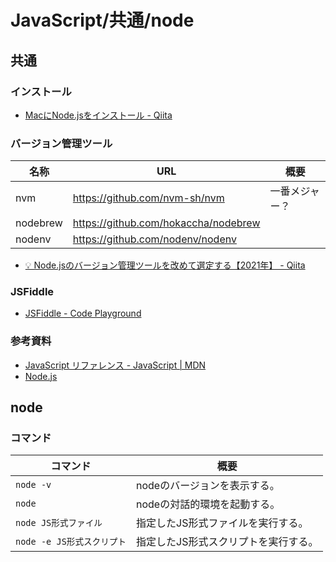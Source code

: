 # JavaScript/共通/node

## 共通

### インストール

- [MacにNode.jsをインストール - Qiita](https://qiita.com/kyosuke5_20/items/c5f68fc9d89b84c0df09)

### バージョン管理ツール

| 名称     | URL                                  | 概要           |
| -------- | ------------------------------------ | -------------- |
| nvm      | <https://github.com/nvm-sh/nvm>        | 一番メジャー？ |
| nodebrew | <https://github.com/hokaccha/nodebrew> |                |
| nodenv   | <https://github.com/nodenv/nodenv>     |                |

- [💡 Node.jsのバージョン管理ツールを改めて選定する【2021年】 - Qiita](https://qiita.com/heppokofrontend/items/5c4cc738c5239f4afe02)

### JSFiddle

- [JSFiddle - Code Playground](https://jsfiddle.net/)

### 参考資料

- [JavaScript リファレンス - JavaScript | MDN](https://developer.mozilla.org/ja/docs/Web/JavaScript/Reference)
- [Node.js](https://nodejs.org/ja/)

## node

### コマンド

| コマンド                   | 概要                                 |
| -------------------------- | ------------------------------------ |
| `node -v`                  | nodeのバージョンを表示する。         |
| `node`                     | nodeの対話的環境を起動する。         |
| `node JS形式ファイル`      | 指定したJS形式ファイルを実行する。   |
| `node -e JS形式スクリプト` | 指定したJS形式スクリプトを実行する。 |
